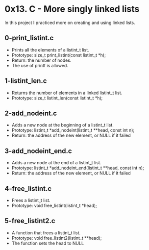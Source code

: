 # 0x13. C - More singly linked lists

In this project I practiced more on creating and using linked lists.

## 0-print_listint.c
* Prints all the elements of a listint_t list.
* Prototype: size_t print_listint(const listint_t *h);
* Return: the number of nodes.
* The use of printf is allowed.

## 1-listint_len.c 
* Returns the number of elements in a linked listint_t list.
* Prototype: size_t listint_len(const listint_t *h);

## 2-add_nodeint.c
* Adds a new node at the beginning of a listint_t list.
* Prototype: listint_t *add_nodeint(listint_t **head, const int n);
* Return: the address of the new element, or NULL if it failed

## 3-add_nodeint_end.c
* Adds a new node at the end of a listint_t list.
* Prototype: listint_t *add_nodeint_end(listint_t **head, const int n);
* Return: the address of the new element, or NULL if it failed

## 4-free_listint.c
* Frees a listint_t list.
* Prototype: void free_listint(listint_t *head);

## 5-free_listint2.c
* A function that frees a listint_t list.
* Prototype: void free_listint2(listint_t **head);
* The function sets the head to NULL

